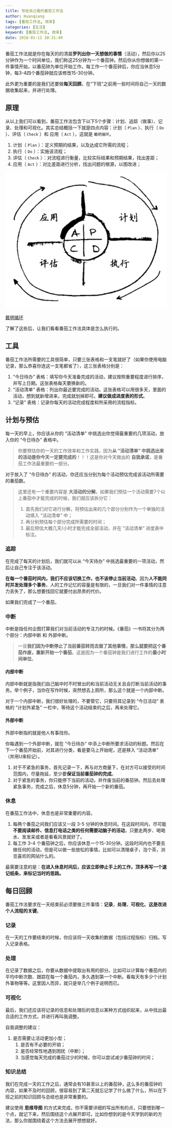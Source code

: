 ```yaml
---
title: 写给自己看的番茄工作法
author: Huanqiang
tags: [番茄工作法, 效率]
categories: [生活]
keyword: [番茄工作法, 效率]
date: 2018-01-11 10:31:49
---
```


番茄工作法就是你在每天的的清晨**罗列出你一天想做的事情**（活动），然后你以25分钟作为一个时间单位，我们称这25分钟为一个番茄钟。然后你从你想做的第一件事情开始，以番茄钟为单位开始工作。每工作一个番茄钟后，你应当休息5分钟，每3-4四个番茄钟就应该修改15-30分钟。

此外更为重要的是我们还要做**每天回顾**，在“下班”之前用一些时间将自己一天的数据收集起来，并进行处理。

<!-- more -->

## 原理

从以上我们可以看到，番茄工作法包含下以下5个步骤：计划、追踪（做事）、记录、处理和可视化。其实总结概括一下就是四点内容：计划（ `Plan` ）、执行（ `Do` ）、评估（ `Check` ）和 应用（ `Act` ），这就是 `戴明循环`。

1. 计划（ `Plan` ）：定义预期的结果，以及达成它所需的流程；
2. 执行（ `Do` ）：实施该流程；
3. 评估（ `Check` ）：对流程进行衡量，比较实际结果和预期结果，找出差距；
4. 应用（ `Act` ）：对比差距进行分析，找出问题的根源，以图改进；

![戴明循环](../img/Tomato/PDCA.png)

[戴明循环](http://huanqiang.wang/img/Tomato/PDCA.png)

了解了这些后，让我们看看番茄工作法具体是怎么执行的。

## 工具

番茄工作法所需要的工具很简单，只要三张表格和一支笔就好了（如果你使用电脑记录，那么恭喜你连这一支笔都省了），这三张表格分别是：

1. “今日待办” 表格：填写你今天准备完成的活动，建议按照重要程度进行排序，并写上日期。这张表格每天要换新的。
2. “活动清单” 表格：列出你最近要完成的活动。这张表格可以用很多天，里面的活动，想到就新增进来，完成就划掉即可。**建议做成进度表的形式**。
3. “记录” 表格：记录你每天的活动完成程度和所采用的流程指标。

## 计划与预估

每一天的早上，你应该从你的 “活动清单” 中挑选出你觉得最重要的几项活动，放入你的 “今日待办” 表格中。

> 你要预估你的一天的工作效率和工作实践，因为**从 “活动清单” 中挑选出来的活动是你今天一定要完成的**！！！这是你对今天做出的 **自我承诺**，是番茄工作法最重要的一部分。

对于放入了 “今日待办” 的活动，你还应当分别为每个活动预估完成该活动所需要的番茄数。

> 这里还有一个重要内容是 **大活动的分解**。如果我们预估一个活动需要7个以上番茄中才能完成的时候，我们就应该拆分它：
>
> 1. 首先我们对它进行分解，将预估出来的几个部分分别作为一个单独的活动填入 “活动清单” 中；
> 2. 再分别预估每个部分完成所需要的时间；
> 3. 最后预估大概几天/小时才能完成全部活动，并在 “活动清单” 进度表中标注。

### 追踪

在完成了每天的计划后，我们就可以从 “今天待办” 中挑选最重要的一项活动，然后让自己专注于该活动。

**在每一个番茄时间内，我们不应该切换工作，也不该停止当前活动**。因为**人不能同时并发处理多个事务**，人的工作记忆的容量是有限的，一旦我们对一件事情的注意力丢失了，那么想要找回它就要付出昂贵的代价。

如果我们完成了一个番茄，

### 中断

中断是指任何企图打算我们对当前活动的专注力的时候。《番茄》一书将其分为两个部分：内部中断 和 外部中断。

> 一旦**我们因为中断停止了当前番茄转而去做了其他事情，那么就要把这个番茄作废，重新开始一个番茄**。这是因为一个番茄钟是我们进行工作的**最小时间单位**。

#### 内部中断

内部中断就是指我们自己脑中时不时冒出的和当前活动无关且会打断当前活动的事务。举个例子，当你在写作时候，突然想去上厕所，那么这个就是一个内部中断。

对于一个内部中断，我们很好处理的，不要管它，只要将其记录到 “今日活动” 表格的 “计划外紧急” 一栏中，等待这个活动结束的之后，再来处理它。

#### 外部中断

外部中断指的就是他人有事找你。

你每遇到一个外部中断，就在 “今日待办” 中添上中断所要求活动的标题。然后在下一个番茄开始前，对其进行分类，看是要马上开始呢，还是移入 “活动清单” （并用U来标记）。

1. 对于不紧急的事务，首先记录一下，再与对方商量下，在对方可以接受的时间范围内，尽量拖延，至少要**保证当前番茄钟的完成**。
2. 对于紧急的事务，你只能停下当前的活动，并作废当前的番茄钟。然后去处理紧急事务，完成之后，休息5分钟，再开始一个新的番茄。

### 休息

在番茄工作法中，休息也是非常重要的内容。

1. 每两个番茄之间我们应该又一段 3-5 分钟的休息时间。在这段时间内，尽可能**不要阅读邮件、信息打电话之类的任何需要动脑子的活动**，只要走两步、喝喝水、发发呆或者是看看风景就好了。
2. 每工作 3-4 个番茄钟之后，你应该休息一个15-30分钟。这段时间内也不要去做任何的活动，但是可以做一些放松的事情，比如可以清理桌子，泡个茶，浏览喜欢的网站什么的。

最需要注意的是：**在进入休息时间后，应该立即停止手上的工作，顶多再写一个速记纸条，来标记当时的思路。**

## 每日回顾

番茄工作法要求在一天结束前必须要做三件事情：**记录**，**处理**，**可视化**。**这是改进个人流程的关键**。

### 记录

在一天的工作要结束的时候，你应该将一天收集的数据（包括过程指标）归档，写入记录表格。

### 处理

在记录了数据之后，你要从数据中提取出有用的部分。比如可以计算每个番茄内的平均中断次数、跟踪在每一个番茄内，多久遇到第一个中断。看每天有多少个计划外事物等等。这里因人而异，就只是举几个例子说明而已。

### 可视化

最后，我们还应该将记录的信息和处理后的信息以某种方式组织起来，从中找出最合适的工作方式，并进行再叫我调整。

自我调整的建议：

1. 是否需要让活动更加小型；
   1. 是否有不必要的开销；
   2. 是否经常性地遇到困扰（中断）；
   3. 当感觉每天完成的番茄过少的时候，你可以尝试减少番茄钟的时间；

### 知识总结

我们在完成一天的工作之后，通常会有10甚至以上的番茄钟，这么多的番茄钟的内容，如果不及时的回顾，很容易到了第二天就忘记学了什么做了什么，所以在下班之前的知识回顾与总结也是非常重要的。

建议使用 **思维导图** 的方式来完成，你不需要详细的写出所有的点，只要想到哪一个点，就记下来，然后围绕这个点展开即可。比如你想到的是今天学到的新的方法，那么你就围绕着这个方法去展开想想就好。